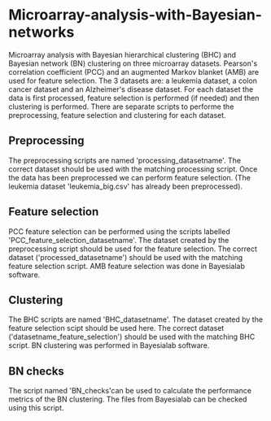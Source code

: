 # Microarray-analysis-with-Bayesian-networks
Microarray analysis with Bayesian hierarchical clustering (BHC) and Bayesian network (BN) clustering on three microarray datasets. Pearson's correlation coefficient (PCC) and an augmented Markov blanket (AMB) are used for feature selection.
The 3 datasets are: a leukemia dataset, a colon cancer dataset and an Alzheimer's disease dataset. For each dataset the data is first processed, feature selection is performed (if needed) and then clustering is performed. There are separate scripts to performe the preprocessing, feature selection and clustering for each dataset.


## Preprocessing
The preprocessing scripts are named 'processing_datasetname'. The correct dataset should be used with the matching processing script. Once the data has been preprocessed we can perform feature selection. (The leukemia dataset 'leukemia_big.csv' has already been preprocessed).

## Feature selection
PCC feature selection can be performed using the scripts labelled 'PCC_feature_selection_datasetname'. The dataset created by the preprocessing script should be used for the feature selection. The correct dataset ('processed_datasetname') should be used with the matching feature selection script. AMB feature selection was done in Bayesialab software.

## Clustering
The BHC scripts are named 'BHC_datasetname'. The dataset created by the feature selection scipt should be used here. The correct dataset ('datasetname_feature_selection') should be used with the matching BHC script. BN clustering was performed in Bayesialab software.

## BN checks
The script named 'BN_checks'can be used to calculate the performance metrics of the BN clustering. The  files from Bayesialab can be checked using this script.
